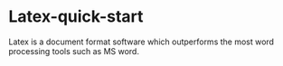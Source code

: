 # Latex-quick-start
Latex is a document format software which outperforms the most word processing tools such as MS word. 
